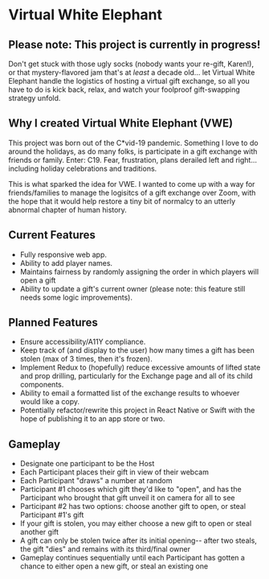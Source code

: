 # Virtual White Elephant

## Please note: This project is currently in progress!

Don't get stuck with those ugly socks (nobody wants your re-gift, Karen!), or that mystery-flavored jam that's at _least_ a decade old... let Virtual White Elephant handle the logistics of hosting a virtual gift exchange, so all you have to do is kick back, relax, and watch your foolproof gift-swapping strategy unfold.

## Why I created Virtual White Elephant (VWE)
This project was born out of the C\*vid-19 pandemic. Something I love to do around the holidays, as do many folks, is participate in a gift exchange with friends or family. Enter: C19. Fear, frustration, plans derailed left and right... including holiday celebrations and traditions. 

This is what sparked the idea for VWE. I wanted to come up with a way for friends/families to manage the logisitcs of a gift exchange over Zoom, with the hope that it would help restore a tiny bit of normalcy to an utterly abnormal chapter of human history.

## Current Features
- Fully responsive web app.
- Ability to add player names.
- Maintains fairness by randomly assigning the order in which players will open a gift
- Ability to update a gift's current owner (please note: this feature still needs some logic improvements).

## Planned Features
- Ensure accessibility/A11Y compliance.
- Keep track of (and display to the user) how many times a gift has been stolen (max of 3 times, then it's frozen).
- Implement Redux to (hopefully) reduce excessive amounts of lifted state and prop drilling, particularly for the Exchange page and all of its child components.
- Ability to email a formatted list of the exchange results to whoever would like a copy.
- Potentially refactor/rewrite this project in React Native or Swift with the hope of publishing it to an app store or two.

## Gameplay

- Designate one participant to be the Host
- Each Participant places their gift in view of their webcam
- Each Participant "draws" a number at random
- Participant #1 chooses which gift they'd like to "open", and has the Participant who brought that gift unveil it on camera for all to see
- Participant #2 has two options: choose another gift to open, or steal Participant #1's gift
- If your gift is stolen, you may either choose a new gift to open or steal another gift
- A gift can only be stolen twice after its initial opening-- after two steals, the gift "dies" and remains with its third/final owner
- Gameplay continues sequentially until each Participant has gotten a chance to either open a new gift, or steal an existing one
